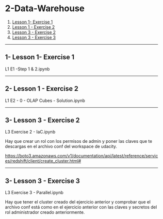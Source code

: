 # 2-Data-Warehouse
1. [Lesson 1- Exercise 1](#schema1)
2. [Lesson 1 - Exercise 2 ](#schema2)
3. [Lesson 3 - Exercise 2](#schema3)
4. [Lesson 3 - Exercise 3](#schema4)


<hr>

<a name="schema1"></a>

## 1- Lesson 1- Exercise 1

L1 E1 -Step 1 & 2.ipynb


<hr>

<a name="schema2"></a>

## 2- Lesson 1 - Exercise 2 

L1 E2 - 0 - OLAP Cubes - Solution.ipynb

<hr>

<a name="schema3"></a>

## 3- Lesson 3 - Exercise 2

L3 Exercise 2 - IaC.ipynb

Hay que crear un rol con los permisos de admin y poner las claves que te descargas en el archivo conf del workspace
de udacity.


https://boto3.amazonaws.com/v1/documentation/api/latest/reference/services/redshift/client/create_cluster.html#


<hr>

<a name="schema4"></a>

## 3- Lesson 3 - Exercise 3

L3 Exercise 3 - Parallel.ipynb

Hay que tener el cluster creado del ejercicio anterior y comprobar que el archivo conf está como en el ejercicio 
anterior con las claves y secretos del rol administrador creado anteriormente.